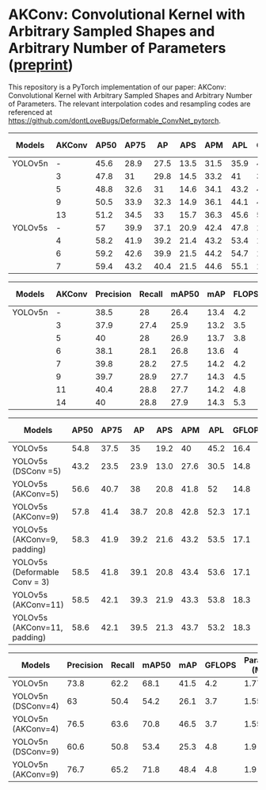 
# AKConv: Convolutional Kernel with Arbitrary Sampled Shapes and Arbitrary Number of Parameters ([preprint](https://doi.org/10.48550/arXiv.2304.03198))
This repository is a PyTorch implementation of our paper: AKConv: Convolutional Kernel with Arbitrary Sampled Shapes and Arbitrary Number of Parameters.
The relevant interpolation codes and resampling codes are referenced at https://github.com/dontLoveBugs/Deformable_ConvNet_pytorch.

| Models    | AKConv | AP50 | AP75 | AP   | APS  | APM  | APL  | GFLOPS | Params (M) |
|-----------|--------|------|------|------|------|------|------|--------|------------|
| YOLOv5n   | -      | 45.6 | 28.9 | 27.5 | 13.5 | 31.5 | 35.9 | 4.5    | 1.87       |
|           | 3      | 47.8 | 31   | 29.8 | 14.5 | 33.2 | 41   | 3.8    | 1.51       |
|           | 5      | 48.8 | 32.6 | 31   | 14.6 | 34.1 | 43.2 | 4.1    | 1.65       |
|           | 9      | 50.5 | 33.9 | 32.3 | 14.9 | 36.1 | 44.1 | 4.8    | 1.94       |
|           | 13     | 51.2 | 34.5 | 33   | 15.7 | 36.3 | 45.6 | 5.5    | 2.23       |
| YOLOv5s   | -      | 57   | 39.9 | 37.1 | 20.9 | 42.4 | 47.8 | 16.4   | 7.23       |
|           | 4      | 58.2 | 41.9 | 39.2 | 21.4 | 43.2 | 53.4 | 14.1   | 6.01       |
|           | 6      | 59.2 | 42.6 | 39.9 | 21.5 | 44.2 | 54.7 | 15.3   | 6.55       |
|           | 7      | 59.4 | 43.2 | 40.4 | 21.5 | 44.6 | 55.1 | 15.9   | 6.82       |

| Models  | AKConv | Precision | Recall | mAP50 | mAP  | FLOPS | Params (M) |
|---------|--------|-----------|--------|-------|------|-------|------------|
| YOLOv5n | -      | 38.5      | 28     | 26.4  | 13.4 | 4.2   | 1.77       |
|         | 3      | 37.9      | 27.4   | 25.9  | 13.2 | 3.5   | 1.41       |
|         | 5      | 40        | 28     | 26.9  | 13.7 | 3.8   | 1.56       |
|         | 6      | 38.1      | 28.1   | 26.8  | 13.6 | 4     | 1.63       |
|         | 7      | 39.8      | 28.2   | 27.5  | 14.2 | 4.2   | 1.7        |
|         | 9      | 39.7      | 28.9   | 27.7  | 14.3 | 4.5   | 1.84       |
|         | 11     | 40.4      | 28.8   | 27.7  | 14.2 | 4.8   | 1.99       |
|         | 14     | 40        | 28.8   | 27.9  | 14.3 | 5.3   | 2.2        |


| Models                        | AP50 | AP75 | AP   | APS  | APM  | APL  | GFLOPS | Params (M) |
|-------------------------------|------|------|------|------|------|------|--------|------------|
| YOLOv5s                       | 54.8 | 37.5 | 35   | 19.2 | 40   | 45.2 | 16.4   | 7.23       |
| YOLOv5s (DSConv =5)           | 43.2 | 23.5 | 23.9 | 13.0 | 27.6 | 30.5 | 14.8   | 6.45       |
| YOLOv5s (AKConv=5)            | 56.6 | 40.7 | 38   | 20.8 | 41.8 | 52   | 14.8   | 6.54       |
| YOLOv5s (AKConv=9)            | 57.8 | 41.4 | 38.7 | 20.8 | 42.8 | 52.3 | 17.1   | 7.37       |
| YOLOv5s (AKConv=9, padding)   | 58.3 | 41.9 | 39.2 | 21.6 | 43.2 | 53.5 | 17.1   | 7.37       |
| YOLOv5s (Deformable Conv = 3) | 58.5 | 41.8 | 39.1 | 20.8 | 43.4 | 53.6 | 17.1   | 7.37       |
| YOLOv5s (AKConv=11)           | 58.5 | 42.1 | 39.3 | 21.9 | 43.3 | 53.8 | 18.3   | 7.91       |
| YOLOv5s (AKConv=11, padding)  | 58.6 | 42.1 | 39.5 | 21.3 | 43.7 | 53.2 | 18.3   | 7.91       |


| Models             | Precision | Recall | mAP50 | mAP  | GFLOPS | Params (M) |
|--------------------|-----------|--------|-------|------|--------|------------|
| YOLOv5n            | 73.8      | 62.2   | 68.1  | 41.5 | 4.2    | 1.77       |
| YOLOv5n (DSConv=4) | 63        | 50.4   | 54.2  | 26.1 | 3.7    | 1.55       |
| YOLOv5n (AKConv=4) | 76.5      | 63.6   | 70.8  | 46.5 | 3.7    | 1.55       |
| YOLOv5n (DSConv=9) | 60.6      | 50.8   | 53.4  | 25.3 | 4.8    | 1.9        |
| YOLOv5n (AKConv=9) | 76.7      | 65.2   | 71.8  | 48.4 | 4.8    | 1.9        |
